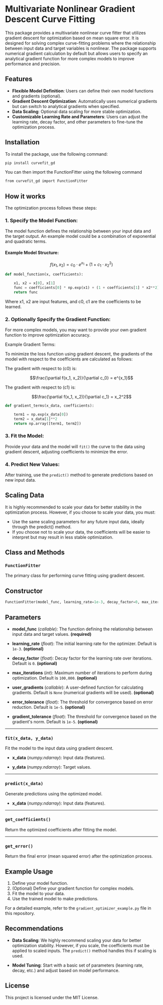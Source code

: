 # Multivariate Nonlinear Gradient Descent Curve Fitting

This package provides a multivariate nonlinear curve fitter that utilizes gradient descent for optimization based on mean square error. It is designed for solving complex curve-fitting problems where the relationship between input data and target variables is nonlinear. The package supports numerical gradient calculation by default but allows users to specify an analytical gradient function for more complex models to improve performance and precision.

## Features
- **Flexible Model Definition**: Users can define their own model functions and gradients (optional).
- **Gradient Descent Optimization**: Automatically uses numerical gradients but can switch to analytical gradients when specified.
- **Data Scaling**: Optional data scaling for more stable optimization.
- **Customizable Learning Rate and Parameters**: Users can adjust the learning rate, decay factor, and other parameters to fine-tune the optimization process.

## Installation
To install the package, use the following command:

```bash
pip install curvefit_gd
```

You can then import the FunctionFitter using the following command

```bash
from curvefit_gd import FunctionFitter
```


## How it works

The optimization process follows these steps:

### 1. Specify the Model Function:
The model function defines the relationship between your input data and the target output. An example model could be a combination of exponential and quadratic terms.

#### Example Model Structure:

$$f(x_1, x_2) = c_0 \cdot e^{x_1} + (1 + c_1 \cdot x_2^2)$$
```python
def model_function(x, coefficients):

    x1, x2 = x[0], x[1]
    func = coefficients[0] * np.exp(x1) + (1 + coefficients[1] * x2**2)
    return func
```
Where x1, x2 are input features, and c0, c1 are the coefficients to be learned.

### 2. Optionally Specify the Gradient Function:

For more complex models, you may want to provide your own gradient function to improve optimization accuracy.

Example Gradient Terms:


To minimize the loss function using gradient descent, the gradients of the model with respect to the coefficients are calculated as follows:

The gradient with respect to (c0) is:

$$\frac{\partial f(x_1, x_2)}{\partial c_0} = e^{x_1}$$

The gradient with respect to (c1) is:

$$\frac{\partial f(x_1, x_2)}{\partial c_1} = x_2^2$$

```python
def gradient_terms(x_data, coefficients):

    term1 = np.exp(x_data[0])
    term2 = x_data[1]**2
    return np.array([term1, term2])
```

### 3. Fit the Model:
Provide your data and the model will ```fit()``` the curve to the data using gradient descent, adjusting coefficients to minimize the error.

### 4. Predict New Values:
After training, use the ```predict()``` method to generate predictions based on new input data.

## Scaling Data

It is highly recommended to scale your data for better stability in the optimization process. However, if you choose to scale your data, you must:

- Use the same scaling parameters for any future input data, ideally through the predict() method.
- If you choose not to scale your data, the coefficients will be easier to interpret but may result in less stable optimization.


## Class and Methods

### `FunctionFitter`
  
The primary class for performing curve fitting using gradient descent.

## Constructor
```python
FunctionFitter(model_func, learning_rate=1e-3, decay_factor=0, max_iterations=100000,user_gradients=None, error_tolerance=1e-5, gradient_tolerance=1e-5)

```
## Parameters

- **model_func** (_callable_): The function defining the relationship between input data and target values. **(required)**
  
- **learning_rate** (_float_): The initial learning rate for the optimizer. Default is `1e-3`. **(optional)**

- **decay_factor** (_float_): Decay factor for the learning rate over iterations. Default is `0`. **(optional)**

- **max_iterations** (_int_): Maximum number of iterations to perform during optimization. Default is `100,000`. **(optional)**

- **user_gradients** (_callable_): A user-defined function for calculating gradients. Default is `None` (numerical gradients will be used). **(optional)**

- **error_tolerance** (_float_): The threshold for convergence based on error reduction. Default is `1e-5`. **(optional)**

- **gradient_tolerance** (_float_): The threshold for convergence based on the gradient's norm. Default is `1e-5`. **(optional)**

---

### `fit(x_data, y_data)`

Fit the model to the input data using gradient descent.

- **x_data** (_numpy.ndarray_): Input data (features).

- **y_data** (_numpy.ndarray_): Target values.

---

### `predict(x_data)`

Generate predictions using the optimized model.

- **x_data** (_numpy.ndarray_): Input data (features).

---

### `get_coefficients()`

Return the optimized coefficients after fitting the model.

---

### `get_error()`

Return the final error (mean squared error) after the optimization process.


## Example Usage

1. Define your model function.
2. (Optional) Define your gradient function for complex models.
3. Fit the model to your data.
4. Use the trained model to make predictions.

For a detailed example, refer to the `gradient_optimizer_example.py` file in this repository.


## Recommendations

- **Data Scaling**: We highly recommend scaling your data for better optimization stability. However, if you scale, the coefficients must be applied to scaled inputs. The `predict()` method handles this if scaling is used.

- **Model Tuning**: Start with a basic set of parameters (learning rate, decay, etc.) and adjust based on model performance.

## License

This project is licensed under the MIT License.

